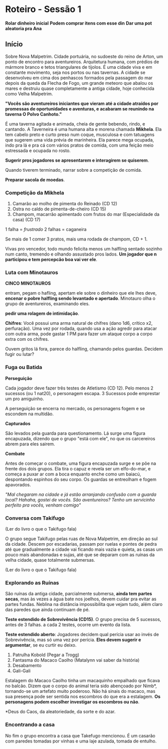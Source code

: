 # Roteiro - Sessão 1

**Rolar dinheiro inicial**
**Podem comprar itens com esse din**
**Dar uma pot aleatoria pra Ana**

## Início

Sobre Nova Malpetrim. Cidade portuária, no sudoeste do reino de Arton, um ponto de encontro para aventureiros. Arquitetura humana, com prédios de mármore branco e tetos triangulares de tijolos. É uma cidade viva e em constante movimento, seja nos portos ou nas tavernas. A cidade se desenvolveu em cima dos penhascos formados pela passagem do mar depois da queda da Flecha de Fogo, um grande meteoro que abalou os mares e destruiu quase completamente a antiga cidade, hoje conhecida como Velha Malpetrim.

**"Vocês são aventureiros iniciantes que vieram até a cidade atraídos por promessas de oportunidades e aventuras, e acabaram se reunindo na taverna O Polvo Canhoto."**

É uma taverna agitada e animada, cheia de gente bebendo, rindo, e cantando. A Taverneira é uma humana alta e morena chamada **Mikhela**. Ela tem cabelo preto e curto preso num coque, musculosa e com tatuagens que sugerem uma vida prévia de marinheira. Ela parece mega ocupada, indo pra lá e pra cá com vários pratos de comida, com uma feição meio estressada e ocupada no rosto.

**Sugerir pros jogadores se apresentarem e interagirem se quiserem**.

Quando tiverem terminado, narrar sobre a competição de comida.

**Preparar sacola de moedas**.

### Competição da Mikhela

1. Camarão ao molho de pimenta do Reinado (CD 12)
2. Ostra no caldo de pimenta-de-cheiro (CD 15)
3. Champom, macarrão apimentado com frutos do mar (Especialidade da casa) (CD 17)

1 falha = *frustrado*
2 falhas = caganeira

Se mais de 1 comer 3 pratos, mais uma rodada de champom, CD + 1.

Vivas pro vencedor, todo mundo felicita menos um halfling sentado sozinho num canto, tremendo e olhando assustado pros lados. **Um jogador que n participou e tem percepcão boa vai ver ele**.

### Luta com Minotauros

**CINCO MINOTAUROS**

entram, pegam o hafling, apertam ele sobre o dinheiro que ele lhes deve, **encenar o pobre halfling sendo levantado e apertado**. Minotauro olha o grupo de aventureiros, examinando eles.

**pedir uma rolagem de intimidação**.

**Chifres**: Você possui uma arma natural de chifres (dano 1d6, crítico x2, perfuração). Uma vez por rodada, quando usa a ação agredir para atacar com outra arma, pode gastar 1 PM para fazer um ataque corpo a corpo extra com os chifres.

Ouvem gritos lá fora, parece do halfling, chamando pelos guardas. Decidem fugir ou lutar?

### Fuga ou Batida

**Perseguição**

Cada jogador deve fazer três testes de Atletismo (CD 12). Pelo menos 2 sucessos (ou 1 nat20), o personagem escapa. 3 Sucessos pode emprestar um pro amiguinho. 

A perseguição se encerra no mercado, os personagens fogem e se escondem na multidão.

**Capturados**

São levados pela guarda para questionamento. Lá surge uma figura encapuzada, dizendo que o grupo "está com ele", no que os carcereiros abrem para eles sairem.

**Combate**

Antes de começar o combate, uma figura encapuzada surge e se põe na frente dos dois grupos. Ela tira o capuz e revela ser um elfo-do-mar, e começa a puxar ar com a boca enquanto enche como um baiacú, despontando espinhos do seu corpo. Os guardas se entreolham e fogem apavorados.

*"Mal chegaram na cidade e já estão arranjando confusão com a guarda local? Hahaha, gostei de vocês. São aventureiros? Tenho um servicinho perfeito pra vocês, venham comigo"*

###  Conversa com Takifugo

(Ler do livro o que o Takifugo fala)

O grupo segue Takifugo pelas ruas de Nova Malpetrim, em direção ao sul da cidade. Descem por escadarias, passam por ruelas e pontes de pedra até que gradualmente a cidade vai ficando mais vazia e quieta, as casas um pouco mais abandonadas e sujas, até que se deparam com as ruínas da velha cidade, quase totalmente submersas.

(Ler do livro o que o Takifugo fala)

### Explorando as Ruínas

São ruínas da antiga cidade, parcialmente submersa, **ainda tem partes secas**, mas às vezes a água bate nos joelhos, devem cuidar pra evitar as partes fundas. Neblina na distância impossibilita que vejam tudo, além claro das paredes que ainda continuam de pé.

**Teste estendido de Sobrevivência (CD15)**. O grupo precisa de 5 sucessos, antes de 3 falhas. a cada 2 testes, ocorre um evento da lista.

**Teste estendido aberto**: Jogadores decidem qual perícia usar ao invés de Sobrevivência, mas só uma vez por perícia. **Eles devem sugerir e argumentar**, se eu curtir eu deixo.

1. Patrulha Kobold (Pegar a Trogg)
2. Fantasma do Macaco Caolho (Matalynn vai saber da história)
3. Desabamento
4. Gali-Gali

Estalagem do Macaco Caolho tinha um macaquinho empalhado que ficava no balcão. Dizem que o corpo do animal teria sido abençoado por Nimb*, tornando-se um artefato muito poderoso. Não há sinais do macaco, mas sua presença pode ser sentida nos escombros do que era a estalagem. **Os personagens podem escolher investigar os escombros ou não**.

\*Deus do Caos, da aleatoriedade, da sorte e do azar.

### Encontrando a casa

No fim o grupo encontra a casa que Takefugo mencionou. É um casarão com paredes tomadas por vinhas e uma laje azulada, tomada de entulho.
